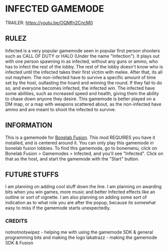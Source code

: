 # INFECTED GAMEMODE
TRAILER: https://youtu.be/OQMfn2CncM0
## RULEZ
Infected is a very popular gamemode seen in popular first person shooters such as CALL OF DUTY or HALO (Under the name "Infection"). It plays out with one person spawning in as infected, without any guns or ammo, who has to infect the rest of the lobby. The rest of the lobby doesn't know who is infected until the infected takes their first victim with melee. After that, its all out mayhem. The non-infected have to survive a specific amount of time set by the host, outlasting the hoard and winning the round. If they fail to do so, and everyone becomes infected, the infected win. The infected have some abilities, such as increased speed and health, giving them the ability to chase down anyone they desire. This gamemode is better played on a DM map, or a map with weapons scattered about, as the non-infected have ammo and are meant to shoot the infected to survive.
## INFORMATION
This is a gamemode for [Bonelab Fusion](https://bonelab.thunderstore.io/package/Lakatrazz/Fusion/). This mod REQUIRES you have it installed, and is centered around it. You can only play this gamemode in bonelab fusion lobbies. To find this gamemode, go to bonemenu, click on Bonelab Fusion > Gamemodes > Infected, and you'll see "Infected". Click on that as the host, and start the gamemode with the "Start" button.
## FUTURE STUFFS
I am planning on adding cool stuff down the line. I am planning on awarding bits when you win games, more music and better Infected effects like an outline or sort of vignette. I am also planning on adding some sort of indication as to what role you are after the popup, because its somewhat easy to miss if the gamemode starts unexpectedly.
### CREDITS
notnotnotswipez - helping me with using the gamemode SDK & general programming bits and making the logo
lakatrazz - making the gamemode SDK & Fusion
